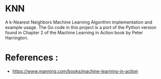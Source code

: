 # KNN
A k-Nearest Neighbors Machine Learning Algorithm implementation and example usage. The Go code in this project is a port of the Python version found in Chapter 2 of the Machine Learning in Action book by Peter Harrington.


# References : 
* https://www.manning.com/books/machine-learning-in-action